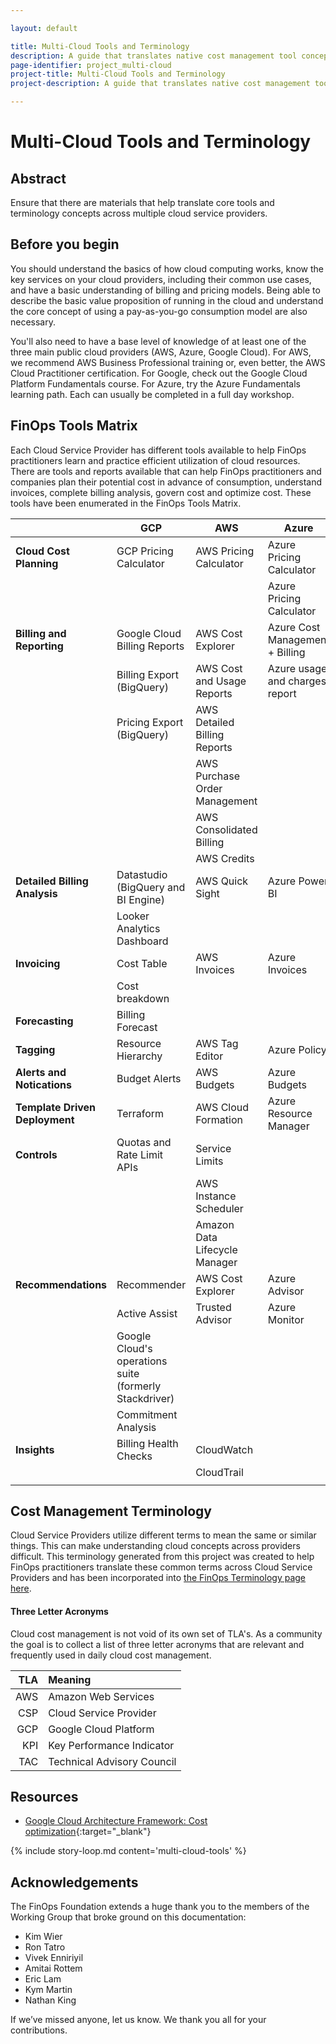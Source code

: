 ```yaml
---

layout: default

title: Multi-Cloud Tools and Terminology
description: A guide that translates native cost management tool concepts across multiple cloud service providers.
page-identifier: project_multi-cloud
project-title: Multi-Cloud Tools and Terminology
project-description: A guide that translates native cost management tool concepts across multiple cloud service providers.

---
```




# Multi-Cloud Tools and Terminology

## Abstract

Ensure that there are materials that help translate core tools and terminology concepts across multiple cloud service providers.

## Before you begin

You should understand the basics of how cloud computing works, know the key services on your cloud providers, including their common use cases, and have a basic understanding of billing and pricing models. Being able to describe the basic value proposition of running in the cloud and understand the core concept of using a pay-as-you-go consumption model are also necessary.

You'll also need to have a base level of knowledge of at least one of the three main public cloud providers (AWS, Azure, Google Cloud). For AWS, we recommend AWS Business Professional training or, even better, the AWS Cloud Practitioner certification. For Google, check out the Google Cloud Platform Fundamentals course. For Azure, try the Azure Fundamentals learning path. Each can usually be completed in a full day workshop.

<!-- ## Relevant FinOps Framework components
To get the most out of this document, please review the following first:
* [Tagging and labeling](/framework/archive/v0.1/capabilities/tagging-labeling/)
* [Cost allocation](/framework/archive/v0.1/domains/allocate/)
* [Accurate Cloud Forecasts](/framework/projects/accurate-cloud-forecasts/)
* Invoice and Billing Reporting
* Reserved Instances, spot pricing and savings plans
* [Organizational Alignment](/framework/domains/organizational-alignment/)

If you have a strong handle on these subjects, please continue on to better understand how to approach this challenge. -->

## FinOps Tools Matrix
Each Cloud Service Provider has different tools available to help FinOps practitioners learn and practice efficient utilization of cloud resources.  There are tools and reports available that can help FinOps practitioners and companies plan their potential cost in advance of consumption, understand invoices, complete billing analysis, govern cost and optimize cost.  These tools have been enumerated in the FinOps Tools Matrix.

|  | GCP        | AWS           | Azure  |
| ------------- | ------------- | ------------- | ------------- |
| **Cloud Cost Planning** | GCP Pricing Calculator | AWS Pricing Calculator | Azure Pricing Calculator |
|  |  |  | Azure Pricing Calculator |
| **Billing and Reporting** | Google Cloud Billing Reports | AWS Cost Explorer | Azure Cost Management + Billing |
|  | Billing Export (BigQuery) | AWS Cost and Usage Reports | Azure usage and charges report |
|  | Pricing Export (BigQuery) | AWS Detailed Billing Reports |  |
|  |  | AWS Purchase Order Management |  |
|  |  | AWS Consolidated Billing |  |
|  |  | AWS Credits |  |
| **Detailed Billing Analysis** | Datastudio (BigQuery and BI Engine) | AWS Quick Sight | Azure Power BI |
|  | Looker Analytics Dashboard |  |  |
| **Invoicing** | Cost Table | AWS Invoices | Azure Invoices |
|  | Cost breakdown |  |  |
| **Forecasting** | Billing Forecast |  |  |
| **Tagging** | Resource Hierarchy | AWS Tag Editor | Azure Policy |
| **Alerts and Notications** | Budget Alerts | AWS Budgets | Azure Budgets |
| **Template Driven Deployment** | Terraform | AWS Cloud Formation | Azure Resource Manager |
| **Controls** | Quotas and Rate Limit APIs | Service Limits |  |
|  |  | AWS Instance Scheduler |  |
|  |  | Amazon Data Lifecycle Manager |  |
| **Recommendations** | Recommender | AWS Cost Explorer | Azure Advisor |
|  | Active Assist | Trusted Advisor | Azure Monitor |
|  | Google Cloud's operations suite (formerly Stackdriver) |  |  |
|  | Commitment Analysis |  |  |
| **Insights** | Billing Health Checks | CloudWatch |  |
|  |  | CloudTrail |  |
|  |  |  |  |



## Cost Management Terminology
Cloud Service Providers utilize different terms to mean the same or similar things.  This can make understanding cloud concepts across providers difficult.  This terminology generated from this project was created to help FinOps practitioners translate these common terms across Cloud Service Providers and has been incorporated into [the FinOps Terminology page here](https://www.finops.org/resources/terminology/).


#### Three Letter Acronyms
Cloud cost management is not void of its own set of TLA's.  As a community the goal is to collect a list of three letter acronyms that are relevant and frequently used in daily cloud cost management.  

| TLA |	Meaning |
|---:|:---|
| AWS	| Amazon Web Services |
| CSP	| Cloud Service Provider |
| GCP	| Google Cloud Platform |
| KPI	| Key Performance Indicator |
| TAC	| Technical Advisory Council |


## Resources

- [Google Cloud Architecture Framework: Cost optimization](https://cloud.google.com/architecture/framework/cost-optimization/){:target="_blank"} 

{% include story-loop.md content='multi-cloud-tools' %}

## Acknowledgements
The FinOps Foundation extends a huge thank you to the members of the Working Group that broke ground on this documentation:
* Kim Wier
* Ron Tatro
* Vivek Enniriyil
* Amitai Rottem
* Eric Lam
* Kym Martin
* Nathan King

If we’ve missed anyone, let us know. We thank you all for your contributions.
